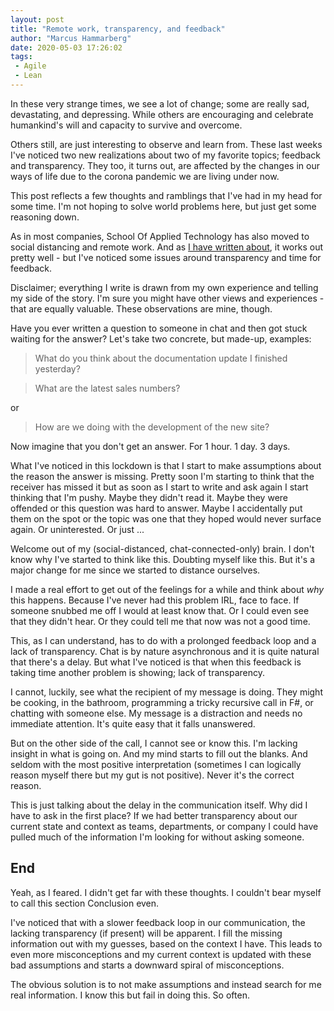 ```yaml
---
layout: post
title: "Remote work, transparency, and feedback"
author: "Marcus Hammarberg"
date: 2020-05-03 17:26:02
tags:
 - Agile
 - Lean
---
```


In these very strange times, we see a lot of change; some are really sad, devastating, and depressing. While others are encouraging and celebrate humankind's will and capacity to survive and overcome. 

Others still, are just interesting to observe and learn from. These last weeks I've noticed two new realizations about two of my favorite topics; feedback and transparency. They too, it turns out, are affected by the changes in our ways of life due to the corona pandemic we are living under now. 

This post reflects a few thoughts and ramblings that I've had in my head for some time. I'm not hoping to solve world problems here, but just get some reasoning down.

<!-- excerpt-end -->

As in most companies, School Of Applied Technology has also moved to social distancing and remote work. And as [I have written about](http://www.marcusoft.net/2020/03/experience-report-first-week-of-x-mobs-going-remote.html), it works out pretty well - but I've noticed some issues around transparency and time for feedback. 

Disclaimer; everything I write is drawn from my own experience and telling my side of the story. I'm sure you might have other views and experiences - that are equally valuable. These observations are mine, though. 



Have you ever written a question to someone in chat and then got stuck waiting for the answer? Let's take two concrete, but made-up, examples:

> What do you think about the documentation update I finished yesterday?

> What are the latest sales numbers? 

or 

> How are we doing with the development of the new site?

Now imagine that you don't get an answer. For 1 hour. 1 day. 3 days. 

What I've noticed in this lockdown is that I start to make assumptions about the reason the answer is missing. Pretty soon I'm starting to think that the receiver has missed it but as soon as I start to write and ask again I start thinking that I'm pushy. Maybe they didn't read it. Maybe they were offended or this question was hard to answer. Maybe I accidentally put them on the spot or the topic was one that they hoped would never surface again. Or uninterested. Or just ...

Welcome out of my (social-distanced, chat-connected-only) brain. I don't know why I've started to think like this. Doubting myself like this. But it's a major change for me since we started to distance ourselves.



I made a real effort to get out of the feelings for a while and think about *why* this happens. Because I've never had this problem IRL, face to face. If someone snubbed me off I would at least know that. Or I could even see that they didn't hear. Or they could tell me that now was not a good time. 

This, as I can understand, has to do with a prolonged feedback loop and a lack of transparency. Chat is by nature asynchronous and it is quite natural that there's a delay. But what I've noticed is that when this feedback is taking time another problem is showing; lack of transparency. 

I cannot, luckily, see what the recipient of my message is doing. They might be cooking, in the bathroom, programming a tricky recursive call in F#, or chatting with someone else. My message is a distraction and needs no immediate attention. It's quite easy that it falls unanswered. 

But on the other side of the call, I cannot see or know this. I'm lacking insight in what is going on. And my mind starts to fill out the blanks. And seldom with the most positive interpretation (sometimes I can logically reason myself there but my gut is not positive). Never it's the correct reason. 



This is just talking about the delay in the communication itself. Why did I have to ask in the first place? If we had better transparency about our current state and context as teams, departments, or company I could have pulled much of the information I'm looking for without asking someone.

## End

Yeah, as I feared. I didn't get far with these thoughts. I couldn't bear myself to call this section Conclusion even. 

I've noticed that with a slower feedback loop in our communication, the lacking transparency (if present) will be apparent. I fill the missing information out with my guesses, based on the context I have. This leads to even more misconceptions and my current context is updated with these bad assumptions and starts a downward spiral of misconceptions. 

The obvious solution is to not make assumptions and instead search for me real information. I know this but fail in doing this. So often.   